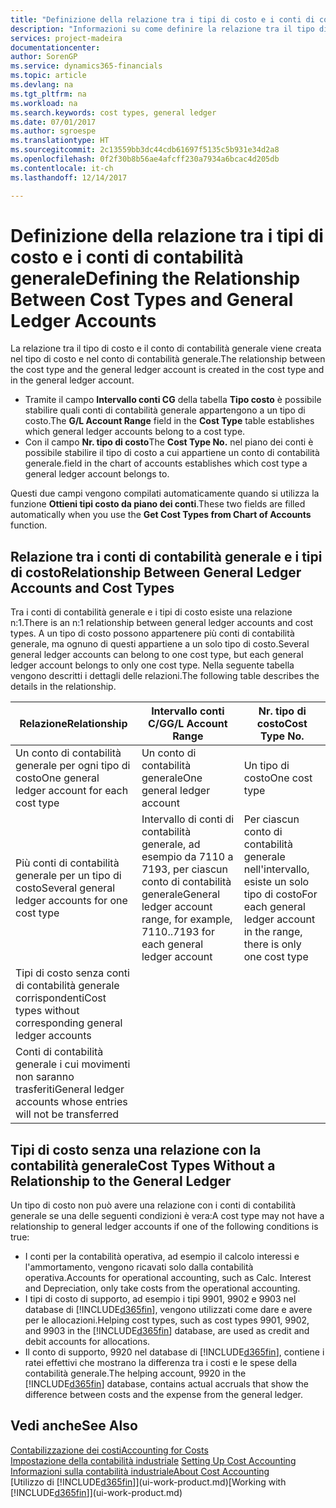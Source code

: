 ```yaml
---
title: "Definizione della relazione tra i tipi di costo e i conti di contabilità generale | Microsoft Docs"
description: "Informazioni su come definire la relazione tra il tipo di costo e il conto di contabilità generale."
services: project-madeira
documentationcenter: 
author: SorenGP
ms.service: dynamics365-financials
ms.topic: article
ms.devlang: na
ms.tgt_pltfrm: na
ms.workload: na
ms.search.keywords: cost types, general ledger
ms.date: 07/01/2017
ms.author: sgroespe
ms.translationtype: HT
ms.sourcegitcommit: 2c13559bb3dc44cdb61697f5135c5b931e34d2a8
ms.openlocfilehash: 0f2f30b8b56ae4afcff230a7934a6bcac4d205db
ms.contentlocale: it-ch
ms.lasthandoff: 12/14/2017

---
```

# <a name="defining-the-relationship-between-cost-types-and-general-ledger-accounts"></a><span data-ttu-id="ff548-103">Definizione della relazione tra i tipi di costo e i conti di contabilità generale</span><span class="sxs-lookup"><span data-stu-id="ff548-103">Defining the Relationship Between Cost Types and General Ledger Accounts</span></span>
<span data-ttu-id="ff548-104">La relazione tra il tipo di costo e il conto di contabilità generale viene creata nel tipo di costo e nel conto di contabilità generale.</span><span class="sxs-lookup"><span data-stu-id="ff548-104">The relationship between the cost type and the general ledger account is created in the cost type and in the general ledger account.</span></span>  

* <span data-ttu-id="ff548-105">Tramite il campo **Intervallo conti CG** della tabella **Tipo costo** è possibile stabilire quali conti di contabilità generale appartengono a un tipo di costo.</span><span class="sxs-lookup"><span data-stu-id="ff548-105">The **G/L Account Range** field in the **Cost Type** table establishes which general ledger accounts belong to a cost type.</span></span>  
* <span data-ttu-id="ff548-106">Con il campo **Nr. tipo di costo**</span><span class="sxs-lookup"><span data-stu-id="ff548-106">The **Cost Type No.**</span></span> <span data-ttu-id="ff548-107">nel piano dei conti è possibile stabilire il tipo di costo a cui appartiene un conto di contabilità generale.</span><span class="sxs-lookup"><span data-stu-id="ff548-107">field in the chart of accounts establishes which cost type a general ledger account belongs to.</span></span>  

<span data-ttu-id="ff548-108">Questi due campi vengono compilati automaticamente quando si utilizza la funzione **Ottieni tipi costo da piano dei conti**.</span><span class="sxs-lookup"><span data-stu-id="ff548-108">These two fields are filled automatically when you use the **Get Cost Types from Chart of Accounts** function.</span></span>  

## <a name="relationship-between-general-ledger-accounts-and-cost-types"></a><span data-ttu-id="ff548-109">Relazione tra i conti di contabilità generale e i tipi di costo</span><span class="sxs-lookup"><span data-stu-id="ff548-109">Relationship Between General Ledger Accounts and Cost Types</span></span>  
<span data-ttu-id="ff548-110">Tra i conti di contabilità generale e i tipi di costo esiste una relazione n:1.</span><span class="sxs-lookup"><span data-stu-id="ff548-110">There is an n:1 relationship between general ledger accounts and cost types.</span></span> <span data-ttu-id="ff548-111">A un tipo di costo possono appartenere più conti di contabilità generale, ma ognuno di questi appartiene a un solo tipo di costo.</span><span class="sxs-lookup"><span data-stu-id="ff548-111">Several general ledger accounts can belong to one cost type, but each general ledger account belongs to only one cost type.</span></span> <span data-ttu-id="ff548-112">Nella seguente tabella vengono descritti i dettagli delle relazioni.</span><span class="sxs-lookup"><span data-stu-id="ff548-112">The following table describes the details in the relationship.</span></span>  

|<span data-ttu-id="ff548-113">Relazione</span><span class="sxs-lookup"><span data-stu-id="ff548-113">Relationship</span></span>|<span data-ttu-id="ff548-114">**Intervallo conti C/G**</span><span class="sxs-lookup"><span data-stu-id="ff548-114">**G/L Account Range**</span></span>|<span data-ttu-id="ff548-115">**Nr. tipo di costo**</span><span class="sxs-lookup"><span data-stu-id="ff548-115">**Cost Type No.**</span></span>|  
|------------------|------------------------------------------------|-------------------------------------------|  
|<span data-ttu-id="ff548-116">Un conto di contabilità generale per ogni tipo di costo</span><span class="sxs-lookup"><span data-stu-id="ff548-116">One general ledger account for each cost type</span></span>|<span data-ttu-id="ff548-117">Un conto di contabilità generale</span><span class="sxs-lookup"><span data-stu-id="ff548-117">One general ledger account</span></span>|<span data-ttu-id="ff548-118">Un tipo di costo</span><span class="sxs-lookup"><span data-stu-id="ff548-118">One cost type</span></span>|  
|<span data-ttu-id="ff548-119">Più conti di contabilità generale per un tipo di costo</span><span class="sxs-lookup"><span data-stu-id="ff548-119">Several general ledger accounts for one cost type</span></span>|<span data-ttu-id="ff548-120">Intervallo di conti di contabilità generale, ad esempio da 7110 a 7193, per ciascun conto di contabilità generale</span><span class="sxs-lookup"><span data-stu-id="ff548-120">General ledger account range, for example, 7110..7193 for each general ledger account</span></span>|<span data-ttu-id="ff548-121">Per ciascun conto di contabilità generale nell'intervallo, esiste un solo tipo di costo</span><span class="sxs-lookup"><span data-stu-id="ff548-121">For each general ledger account in the range, there is only one cost type</span></span>|  
|<span data-ttu-id="ff548-122">Tipi di costo senza conti di contabilità generale corrispondenti</span><span class="sxs-lookup"><span data-stu-id="ff548-122">Cost types without corresponding general ledger accounts</span></span>|<Empty>||  
|<span data-ttu-id="ff548-123">Conti di contabilità generale i cui movimenti non saranno trasferiti</span><span class="sxs-lookup"><span data-stu-id="ff548-123">General ledger accounts whose entries will not be transferred</span></span>||<Empty>|  

## <a name="cost-types-without-a-relationship-to-the-general-ledger"></a><span data-ttu-id="ff548-124">Tipi di costo senza una relazione con la contabilità generale</span><span class="sxs-lookup"><span data-stu-id="ff548-124">Cost Types Without a Relationship to the General Ledger</span></span>  
<span data-ttu-id="ff548-125">Un tipo di costo non può avere una relazione con i conti di contabilità generale se una delle seguenti condizioni è vera:</span><span class="sxs-lookup"><span data-stu-id="ff548-125">A cost type may not have a relationship to general ledger accounts if one of the following conditions is true:</span></span>  

* <span data-ttu-id="ff548-126">I conti per la contabilità operativa, ad esempio il calcolo interessi e l'ammortamento, vengono ricavati solo dalla contabilità operativa.</span><span class="sxs-lookup"><span data-stu-id="ff548-126">Accounts for operational accounting, such as Calc. Interest and Depreciation, only take costs from the operational accounting.</span></span>  
* <span data-ttu-id="ff548-127">I tipi di costo di supporto, ad esempio i tipi 9901, 9902 e 9903 nel database di [!INCLUDE[d365fin](includes/d365fin_md.md)], vengono utilizzati come dare e avere per le allocazioni.</span><span class="sxs-lookup"><span data-stu-id="ff548-127">Helping cost types, such as cost types 9901, 9902, and 9903 in the [!INCLUDE[d365fin](includes/d365fin_md.md)] database, are used as credit and debit accounts for allocations.</span></span>  
* <span data-ttu-id="ff548-128">Il conto di supporto, 9920 nel database di [!INCLUDE[d365fin](includes/d365fin_md.md)], contiene i ratei effettivi che mostrano la differenza tra i costi e le spese della contabilità generale.</span><span class="sxs-lookup"><span data-stu-id="ff548-128">The helping account, 9920 in the [!INCLUDE[d365fin](includes/d365fin_md.md)] database, contains actual accruals that show the difference between costs and the expense from the general ledger.</span></span>  

## <a name="see-also"></a><span data-ttu-id="ff548-129">Vedi anche</span><span class="sxs-lookup"><span data-stu-id="ff548-129">See Also</span></span>  
[<span data-ttu-id="ff548-130">Contabilizzazione dei costi</span><span class="sxs-lookup"><span data-stu-id="ff548-130">Accounting for Costs</span></span>](finance-manage-cost-accounting.md)  
<span data-ttu-id="ff548-131">[Impostazione della contabilità industriale](finance-set-up-cost-accounting.md) </span><span class="sxs-lookup"><span data-stu-id="ff548-131">[Setting Up Cost Accounting](finance-set-up-cost-accounting.md) </span></span>  
[<span data-ttu-id="ff548-132">Informazioni sulla contabilità industriale</span><span class="sxs-lookup"><span data-stu-id="ff548-132">About Cost Accounting</span></span>](finance-about-cost-accounting.md)  
<span data-ttu-id="ff548-133">[Utilizzo di [!INCLUDE[d365fin](includes/d365fin_md.md)]](ui-work-product.md)</span><span class="sxs-lookup"><span data-stu-id="ff548-133">[Working with [!INCLUDE[d365fin](includes/d365fin_md.md)]](ui-work-product.md)</span></span>

